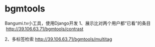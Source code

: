 # bgmtools
Bangumi.tv小工具，使用Django开发
1、展示比对两个用户都“已看”的条目  http://39.106.63.71/bgmtools/contrast

2、多标签检索 http://39.106.63.71/bgmtools/multitag
